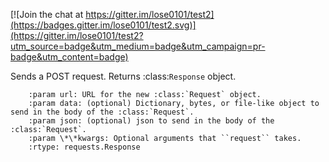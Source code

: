 
[![Join the chat at https://gitter.im/lose0101/test2](https://badges.gitter.im/lose0101/test2.svg)](https://gitter.im/lose0101/test2?utm_source=badge&utm_medium=badge&utm_campaign=pr-badge&utm_content=badge)

Sends a POST request. Returns :class:`Response` object.

        :param url: URL for the new :class:`Request` object.
        :param data: (optional) Dictionary, bytes, or file-like object to send in the body of the :class:`Request`.
        :param json: (optional) json to send in the body of the :class:`Request`.
        :param \*\*kwargs: Optional arguments that ``request`` takes.
        :rtype: requests.Response
